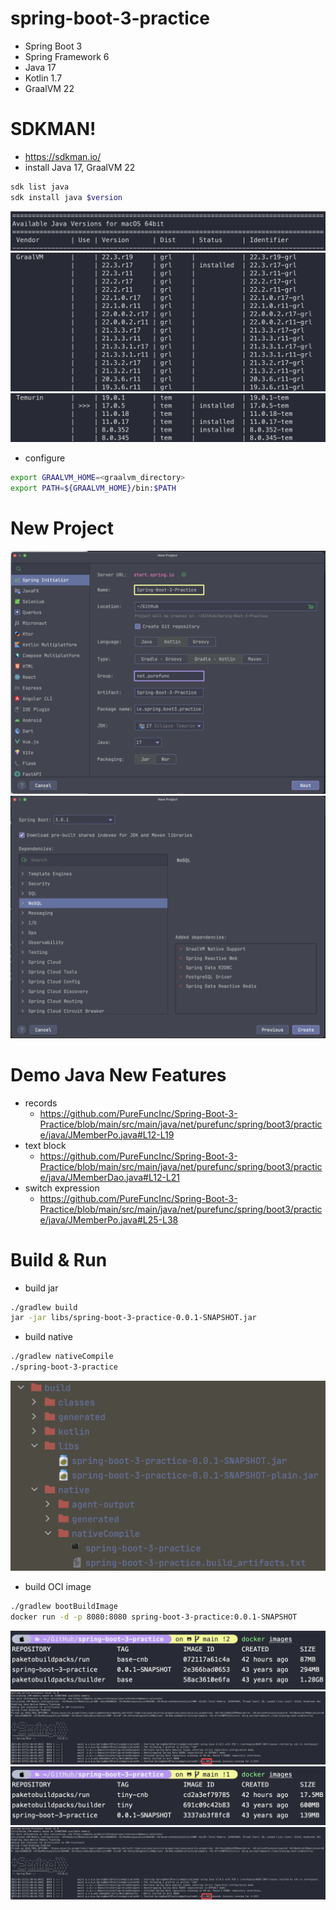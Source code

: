 # spring-boot-3-practice
* Spring Boot 3
* Spring Framework 6
* Java 17
* Kotlin 1.7
* GraalVM 22

# SDKMAN!
* https://sdkman.io/
* install Java 17, GraalVM 22
```bash
sdk list java
sdk install java $version
```
![](./images/sdkman1.png)
![](./images/sdkman2.png)
![](./images/sdkman3.png)
* configure
```bash
export GRAALVM_HOME=<graalvm_directory>
export PATH=${GRAALVM_HOME}/bin:$PATH
```

# New Project
![](./images/newproject1.png)
![](./images/newproject2.png)

# Demo Java New Features
* records
  * https://github.com/PureFuncInc/Spring-Boot-3-Practice/blob/main/src/main/java/net/purefunc/spring/boot3/practice/java/JMemberPo.java#L12-L19
* text block
  * https://github.com/PureFuncInc/Spring-Boot-3-Practice/blob/main/src/main/java/net/purefunc/spring/boot3/practice/java/JMemberDao.java#L12-L21
* switch expression
  * https://github.com/PureFuncInc/Spring-Boot-3-Practice/blob/main/src/main/java/net/purefunc/spring/boot3/practice/java/JMemberPo.java#L25-L38 

# Build & Run
* build jar
```bash
./gradlew build
jar -jar libs/spring-boot-3-practice-0.0.1-SNAPSHOT.jar
```
* build native
```bash
./gradlew nativeCompile
./spring-boot-3-practice
```
![](./images/jar-native.png)
* build OCI image
```bash
./gradlew bootBuildImage
docker run -d -p 8080:8080 spring-boot-3-practice:0.0.1-SNAPSHOT
```
![](./images/oci-legacy.png)
![](./images/oci-legacy-run.png)
![](./images/oci-native.png)
![](./images/oci-legacy-run.png)
